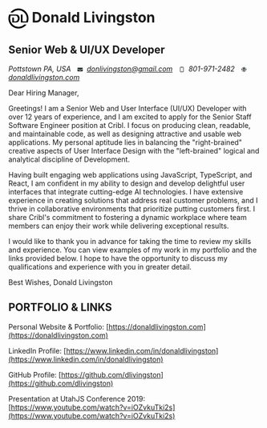 # <img style="max-width: 40px; vertical-align: middle;" width="40" height="40" src="../icons/DL-logo-black-trans.png" alt="DL Logo" /> Donald Livingston  

## Senior Web & UI/UX Developer
_Pottstown PA, USA <img style="max-width: 12px; vertical-align: middle; margin: 0 0.25rem 0 0.5rem;" width="12" height="12" src="../icons/email.svg" alt="Email: " /> donlivingston@gmail.com <img style="max-width: 12px; vertical-align: middle; margin: 0 0.25rem 0 0.5rem;" width="12" height="12" src="../icons/phone.svg" alt="Phone: " /> 801-971-2482 <img style="max-width: 12px; vertical-align: middle; margin: 0 0.25rem 0 0.5rem;" width="12" height="12" src="../icons/website.svg" alt="Website: " /> [donaldlivingston.com](https://donaldlivingston.com)_  

<div class="cover-letter-content">

Dear Hiring Manager,

Greetings! I am a Senior Web and User Interface (UI/UX) Developer with over 12 years of experience, and I am excited to apply for the Senior Staff Software Engineer position at Cribl. I focus on producing clean, readable, and maintainable code, as well as designing attractive and usable web applications. My personal aptitude lies in balancing the "right-brained" creative aspects of User Interface Design with the "left-brained" logical and analytical discipline of Development.

Having built engaging web applications using JavaScript, TypeScript, and React, I am confident in my ability to design and develop delightful user interfaces that integrate cutting-edge AI technologies. I have extensive experience in creating solutions that address real customer problems, and I thrive in collaborative environments that prioritize putting customers first. I share Cribl's commitment to fostering a dynamic workplace where team members can enjoy their work while delivering exceptional results.

I would like to thank you in advance for taking the time to review my skills and experience. You can view examples of my work in my portfolio and the links provided below. I hope to have the opportunity to discuss my qualifications and experience with you in greater detail.

Best Wishes,
Donald Livingston

</div>

## PORTFOLIO & LINKS
Personal Website & Portfolio: [https://donaldlivingston.com](https://donaldlivingston.com)  

LinkedIn Profile: [https://www.linkedin.com/in/donaldlivingston](https://www.linkedin.com/in/donaldlivingston)  

GitHub Profile: [https://github.com/dlivingston](https://github.com/dlivingston)  

Presentation at UtahJS Conference 2019: [https://www.youtube.com/watch?v=iOZvkuTki2s](https://www.youtube.com/watch?v=iOZvkuTki2s)  
